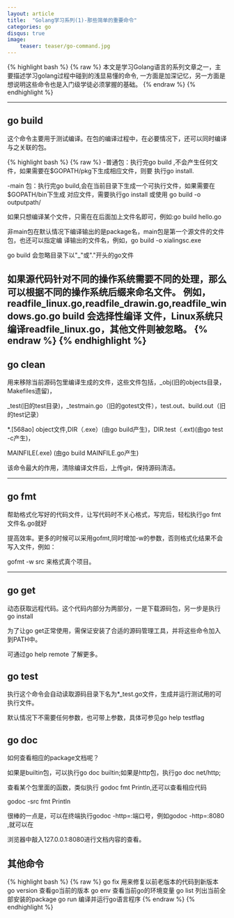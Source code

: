 ```yaml
---
layout: article
title:  "Golang学习系列(1)-那些简单的重要命令"
categories: go
disqus: true
image:
    teaser: teaser/go-command.jpg
---
```


{% highlight bash %}
{% raw %}
本文是学习Golang语言的系列文章之一，主要描述学习golang过程中碰到的浅显易懂的命令,
一方面是加深记忆，另一方面是想说明这些命令也是入门级学徒必须掌握的基础。
{% endraw %}
{% endhighlight %} 

---


## go build

这个命令主要用于测试编译。在包的编译过程中，在必要情况下，还可以同时编译与之关联的包。

{% highlight bash %}
{% raw %}
-普通包：执行完go build ,不会产生任何文件，如果需要在$GOPATH/pkg下生成相应文件，则要
执行go install.

-main 包：执行完go build,会在当前目录下生成一个可执行文件，如果需要在$GOPATH/bin下生成
对应文件，需要执行go install 或使用 go build -o outputpath/

如果只想编译某个文件，只需在在后面加上文件名即可，例如:go build hello.go

非main包在默认情况下编译输出的是package名，main包是第一个源文件的文件包，也还可以指定编
译输出的文件名，例如，go build -o xialingsc.exe

go build 会忽略目录下以"_"或"."开头的go文件

如果源代码针对不同的操作系统需要不同的处理，那么可以根据不同的操作系统后缀来命名文件。
例如，readfile_linux.go,readfile_drawin.go,readfile_windows.go.go build 会选择性编译
文件，Linux系统只编译readfile_linux.go，其他文件则被忽略。
{% endraw %}
{% endhighlight %}
---

## go clean

用来移除当前源码包里编译生成的文件，这些文件包括，_obj(旧的objects目录，Makefiles遗留)，

_test(旧的test目录)，_testmain.go（旧的gotest文件），test.out、build.out（旧的test记录）

*.[568ao] object文件,DIR（.exe）(由go build产生)，DIR.test（.ext)(由go test -c产生)，

MAINFILE(.exe) (由go build MAINFILE.go产生)

该命令最大的作用，清除编译文件后，上传git，保持源码清洁。

---

## go fmt

帮助格式化写好的代码文件，让写代码时不关心格式，写完后，轻松执行go fmt 文件名.go就好

提高效率。更多的时候可以采用gofmt,同时增加-w的参数，否则格式化结果不会写入文件，例如：

gofmt -w src 来格式真个项目。

---

## go get

动态获取远程代码。这个代码内部分为两部分，一是下载源码包，另一步是执行go install

为了让go get正常使用，需保证安装了合适的源码管理工具，并将这些命令加入到PATH中。

可通过go help remote 了解更多。


## go test

执行这个命令会自动读取源码目录下名为*_test.go文件，生成并运行测试用的可执行文件。

默认情况下不需要任何参数，也可带上参数，具体可参见go help testflag


## go doc

如何查看相应的package文档呢？

如果是builtin包，可以执行go doc builtin;如果是http包，执行go doc net/http;

查看某个包里面的函数，类似执行 godoc fmt Println,还可以查看相应代码 

godoc -src fmt Println


很棒的一点是，可以在终端执行godoc -http=:端口号，例如godoc -http=:8080 ,就可以在

浏览器中敲入127.0.0.1:8080进行文档内容的查看。


## 其他命令

{% highlight bash %}
{% raw %}
go fix        用来修复以前老版本的代码到新版本
go version    查看go当前的版本
go env        查看当前go的环境变量
go list       列出当前全部安装的package
go run        编译并运行go语言程序
{% endraw %}
{% endhighlight %}





























